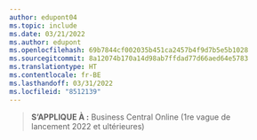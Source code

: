 ```yaml
---
author: edupont04
ms.topic: include
ms.date: 03/21/2022
ms.author: edupont
ms.openlocfilehash: 69b7844cf002035b451ca2457b4f9d7b5e5b1028
ms.sourcegitcommit: 8a12074b170a14d98ab7ffdad77d66aed64e5783
ms.translationtype: HT
ms.contentlocale: fr-BE
ms.lasthandoff: 03/31/2022
ms.locfileid: "8512139"
---
```

> **S’APPLIQUE À :** Business Central Online (1re vague de lancement 2022 et ultérieures)